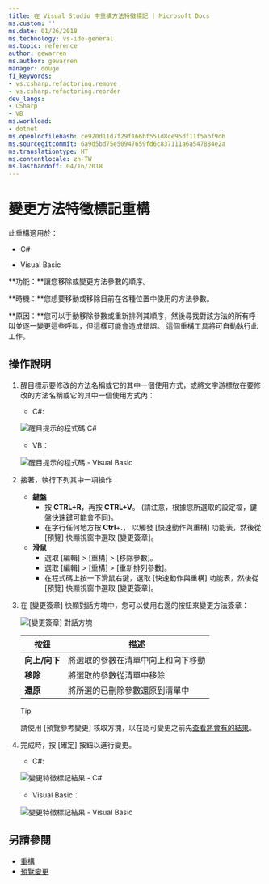 ```yaml
---
title: 在 Visual Studio 中重構方法特徵標記 | Microsoft Docs
ms.custom: ''
ms.date: 01/26/2018
ms.technology: vs-ide-general
ms.topic: reference
author: gewarren
ms.author: gewarren
manager: douge
f1_keywords:
- vs.csharp.refactoring.remove
- vs.csharp.refactoring.reorder
dev_langs:
- CSharp
- VB
ms.workload:
- dotnet
ms.openlocfilehash: ce920d11d7f29f166bf551d8ce95df11f5abf9d6
ms.sourcegitcommit: 6a9d5bd75e50947659fd6c837111a6a547884e2a
ms.translationtype: HT
ms.contentlocale: zh-TW
ms.lasthandoff: 04/16/2018
---
```

# <a name="change-a-method-signature-refactoring"></a>變更方法特徵標記重構

此重構適用於：

- C#

- Visual Basic

**功能：**讓您移除或變更方法參數的順序。

**時機：**您想要移動或移除目前在各種位置中使用的方法參數。

**原因：**您可以手動移除參數或重新排列其順序，然後尋找對該方法的所有呼叫並逐一變更這些呼叫，但這樣可能會造成錯誤。  這個重構工具將可自動執行此工作。

## <a name="how-to"></a>操作說明

1. 醒目標示要修改的方法名稱或它的其中一個使用方式，或將文字游標放在要修改的方法名稱或它的其中一個使用方式內：

   - C#: 

    ![醒目提示的程式碼 C#](media/changesignature-highlight-cs.png)

   - VB：

    ![醒目提示的程式碼 - Visual Basic](media/changesignature-highlight-vb.png)

1. 接著，執行下列其中一項操作：

   - **鍵盤**
     - 按 **CTRL+R**，再按 **CTRL+V**。  (請注意，根據您所選取的設定檔，鍵盤快速鍵可能會不同)。
     - 在字行任何地方按 **Ctrl**+**.**， 以觸發 [快速動作與重構] 功能表，然後從 [預覽] 快顯視窗中選取 [變更簽章]。
   - **滑鼠**
     - 選取 [編輯] > [重構] > [移除參數]。
     - 選取 [編輯] > [重構] > [重新排列參數]。
     - 在程式碼上按一下滑鼠右鍵，選取 [快速動作與重構] 功能表，然後從 [預覽] 快顯視窗中選取 [變更簽章]。

1. 在 [變更簽章] 快顯對話方塊中，您可以使用右邊的按鈕來變更方法簽章：

   ![[變更簽章] 對話方塊](media/changesignature-dialog-cs.png)

   | 按鈕 | 描述
   | ------ | ---
   | **向上/向下** | 將選取的參數在清單中向上和向下移動
   | **移除**  | 將選取的參數從清單中移除
   | **還原** | 將所選的已刪除參數還原到清單中

   > [!TIP]
   > 請使用 [預覽參考變更] 核取方塊，以在認可變更之前先[查看將會有的結果](../../ide/preview-changes.md)。

1. 完成時，按 [確定] 按鈕以進行變更。

   - C#: 

    ![變更特徵標記結果 - C#](media/changesignature-result-cs.png)

   - Visual Basic：

    ![變更特徵標記結果 - Visual Basic](media/changesignature-result-vb.png)

## <a name="see-also"></a>另請參閱

- [重構](../refactoring-in-visual-studio.md)
- [預覽變更](../../ide/preview-changes.md)